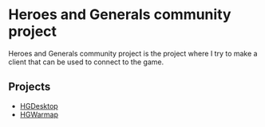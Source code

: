 # Heroes and Generals community project

Heroes and Generals community project is the project where I try to make a client that can be used to connect to the game.

## Projects

 - [HGDesktop](https://github.com/raouldeheer/hgdesktop)
 - [HGWarmap](https://github.com/raouldeheer/hgwarmap)
